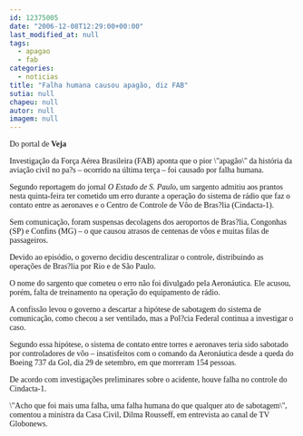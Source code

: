```yaml
---
id: 12375005
date: "2006-12-08T12:29:00+00:00"
last_modified_at: null
tags:
  - apagao
  - fab
categories:
  - noticias
title: "Falha humana causou apagão, diz FAB"
sutia: null
chapeu: null
autor: null
imagem: null
---
```

<p><P><FONT face=Verdana>Do portal de <STRONG>Veja</STRONG></FONT></P></p>
<p><P><FONT face=Verdana>Investigação da Força Aérea Brasileira (FAB) aponta que o pior \"apagão\" da história da aviação civil no pa?s – ocorrido na última terça – foi causado por falha humana. </FONT></P></p>
<p><P><FONT face=Verdana>Segundo reportagem do jornal <I>O Estado de S. Paulo</I>, um sargento admitiu aos prantos nesta quinta-feira ter cometido um erro durante a operação do sistema de rádio que faz o contato entre as aeronaves e o Centro de Controle de Vôo de Bras?lia (Cindacta-1). </FONT></P></p>
<p><P><FONT face=Verdana>Sem comunicação, foram suspensas decolagens dos aeroportos de Bras?lia, Congonhas (SP) e Confins (MG) – o que causou atrasos de centenas de vôos e muitas filas de passageiros. </FONT></P></p>
<p><P><FONT face=Verdana>Devido ao episódio, o governo decidiu descentralizar o controle, distribuindo as operações de Bras?lia por Rio e de São Paulo.</FONT></P></p>
<p><P><FONT face=Verdana>O nome do sargento que cometeu o erro não foi divulgado pela Aeronáutica. Ele acusou, porém, falta de treinamento na operação do equipamento de rádio. </FONT></P></p>
<p><P><FONT face=Verdana>A confissão levou o governo a descartar a hipótese de sabotagem do sistema de comunicação, como checou a ser ventilado, mas a Pol?cia Federal continua a investigar o caso. </FONT></P></p>
<p><P><FONT face=Verdana>Segundo essa hipótese, o sistema de contato entre torres e aeronaves teria sido sabotado por controladores de vôo – insatisfeitos com o comando da Aeronáutica desde a queda do Boeing 737 da Gol, dia 29 de setembro, em que morreram 154 pessoas. </FONT></P></p>
<p><P><FONT face=Verdana>De acordo com investigações preliminares sobre o acidente, houve falha no controle do Cindacta-1.</FONT></P></p>
<p><P><FONT face=Verdana>\"Acho que foi mais uma falha, uma falha humana do que qualquer ato de sabotagem\", comentou a ministra da Casa Civil, Dilma Rousseff, em entrevista ao canal de TV Globonews.</FONT></P> </p>
